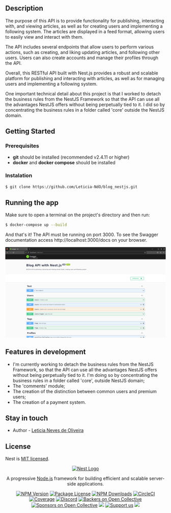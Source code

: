

## Description

The purpose of this API is to provide functionality for publishing, interacting with, and viewing articles, as well as for creating users and implementing a following system. The articles are displayed in a feed format, allowing users to easily view and interact with them.

The API includes several endpoints that allow users to perform various actions, such as creating, and liking updating articles, and following other users. Users can also create accounts and manage their profiles through the API.

Overall, this RESTful API built with Nest.js provides a robust and scalable platform for publishing and interacting with articles, as well as for managing users and implementing a following system.

One important technical detail about this project is that I worked to detach the business rules from the NestJS Framework so that the API can use all the advantages NestJS offers without being perpetually tied to it. I did so by concentrating the business rules in a folder called 'core' outside the NestJS domain.

## Getting Started

### Prerequisites

* **git** should be installed (recommended v2.4.11 or higher)
* **docker** and **docker compose** should be installed

### Instalation

```bash
$ git clone https://github.com/Leticia-NdO/blog_nestjs.git
```

## Running the app

Make sure to open a terminal on the project's directory and then run:

```bash
$ docker-compose up --build
```

And that's it! The API must be running on port 3000. To see the Swagger documentation access http://localhost:3000/docs on your browser.

![swagger docs](https://raw.githubusercontent.com/Leticia-NdO/blog_api_with_nestjs/main/assets/swagger-docs.png)

## Features in development

* I'm currently working to detach the business rules from the NestJS Framework, so that the API can use all the advantages NestJS offers without being perpetually tied to it. I'm doing so by concentrating the business rules in a folder called 'core', outside NestJS domain;
* The 'comments' module;
* The creation of the distinction between common users and premium users;
* The creation of a payment system.

## Stay in touch

- Author - [Leticia Neves de Oliveira](https://www.linkedin.com/in/leticia-neves-dev/)

## License

Nest is [MIT licensed](LICENSE).

<p align="center">
  <a href="http://nestjs.com/" target="blank"><img src="https://nestjs.com/img/logo-small.svg" width="200" alt="Nest Logo" /></a>
</p>

[circleci-image]: https://img.shields.io/circleci/build/github/nestjs/nest/master?token=abc123def456
[circleci-url]: https://circleci.com/gh/nestjs/nest

  <p align="center">A progressive <a href="http://nodejs.org" target="_blank">Node.js</a> framework for building efficient and scalable server-side applications.</p>
    <p align="center">
<a href="https://www.npmjs.com/~nestjscore" target="_blank"><img src="https://img.shields.io/npm/v/@nestjs/core.svg" alt="NPM Version" /></a>
<a href="https://www.npmjs.com/~nestjscore" target="_blank"><img src="https://img.shields.io/npm/l/@nestjs/core.svg" alt="Package License" /></a>
<a href="https://www.npmjs.com/~nestjscore" target="_blank"><img src="https://img.shields.io/npm/dm/@nestjs/common.svg" alt="NPM Downloads" /></a>
<a href="https://circleci.com/gh/nestjs/nest" target="_blank"><img src="https://img.shields.io/circleci/build/github/nestjs/nest/master" alt="CircleCI" /></a>
<a href="https://coveralls.io/github/nestjs/nest?branch=master" target="_blank"><img src="https://coveralls.io/repos/github/nestjs/nest/badge.svg?branch=master#9" alt="Coverage" /></a>
<a href="https://discord.gg/G7Qnnhy" target="_blank"><img src="https://img.shields.io/badge/discord-online-brightgreen.svg" alt="Discord"/></a>
<a href="https://opencollective.com/nest#backer" target="_blank"><img src="https://opencollective.com/nest/backers/badge.svg" alt="Backers on Open Collective" /></a>
<a href="https://opencollective.com/nest#sponsor" target="_blank"><img src="https://opencollective.com/nest/sponsors/badge.svg" alt="Sponsors on Open Collective" /></a>
  <a href="https://paypal.me/kamilmysliwiec" target="_blank"><img src="https://img.shields.io/badge/Donate-PayPal-ff3f59.svg"/></a>
    <a href="https://opencollective.com/nest#sponsor"  target="_blank"><img src="https://img.shields.io/badge/Support%20us-Open%20Collective-41B883.svg" alt="Support us"></a>
  <a href="https://twitter.com/nestframework" target="_blank"><img src="https://img.shields.io/twitter/follow/nestframework.svg?style=social&label=Follow"></a>
</p>
  <!--[![Backers on Open Collective](https://opencollective.com/nest/backers/badge.svg)](https://opencollective.com/nest#backer)
  [![Sponsors on Open Collective](https://opencollective.com/nest/sponsors/badge.svg)](https://opencollective.com/nest#sponsor)-->
